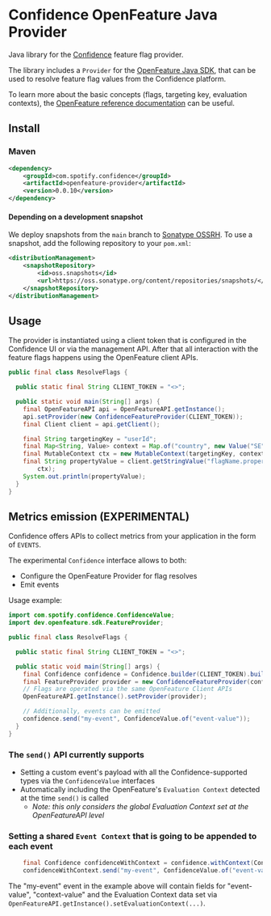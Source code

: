 # Confidence OpenFeature Java Provider

Java library for the [Confidence](https://confidence.spotify.com/) feature flag provider.

The library includes a `Provider` for
the [OpenFeature Java SDK](https://openfeature.dev/docs/tutorials/getting-started/java), that can be
used to resolve feature flag values from the Confidence platform.

To learn more about the basic concepts (flags, targeting key, evaluation contexts),
the [OpenFeature reference documentation](https://openfeature.dev/docs/reference/intro) can be
useful.

## Install

### Maven
 
<!-- x-release-please-start-version -->
```xml
<dependency>
    <groupId>com.spotify.confidence</groupId>
    <artifactId>openfeature-provider</artifactId>
    <version>0.0.10</version>
</dependency>
```
<!---x-release-please-end-->

#### Depending on a development snapshot
We deploy snapshots from the `main` branch to [Sonatype OSSRH](https://oss.sonatype.org/content/repositories/snapshots/com/spotify/confidence/openfeature-provider/).
To use a snapshot, add the following repository to your `pom.xml`:
```xml
<distributionManagement>
    <snapshotRepository>
        <id>oss.snapshots</id>
        <url>https://oss.sonatype.org/content/repositories/snapshots/</url>
    </snapshotRepository>
</distributionManagement>
```

## Usage

The provider is instantiated using a client token that is configured in the Confidence UI or via the
management API. After that all interaction with the feature flags happens using the OpenFeature client APIs. 

```java
public final class ResolveFlags {

  public static final String CLIENT_TOKEN = "<>";

  public static void main(String[] args) {
    final OpenFeatureAPI api = OpenFeatureAPI.getInstance();
    api.setProvider(new ConfidenceFeatureProvider(CLIENT_TOKEN));
    final Client client = api.getClient();

    final String targetingKey = "userId";
    final Map<String, Value> context = Map.of("country", new Value("SE"));
    final MutableContext ctx = new MutableContext(targetingKey, context);
    final String propertyValue = client.getStringValue("flagName.propertyName", "defaultValue",
        ctx);
    System.out.println(propertyValue);
  }
}
```

## Metrics emission (EXPERIMENTAL)

Confidence offers APIs to collect metrics from your application in the form of `EVENTS`.

The experimental `Confidence` interface allows to both:
- Configure the OpenFeature Provider for flag resolves
- Emit events

Usage example:

```java
import com.spotify.confidence.ConfidenceValue;
import dev.openfeature.sdk.FeatureProvider;

public final class ResolveFlags {

  public static final String CLIENT_TOKEN = "<>";

  public static void main(String[] args) {
    final Confidence confidence = Confidence.builder(CLIENT_TOKEN).build();
    final FeatureProvider provider = new ConfidenceFeatureProvider(confidence);
    // Flags are operated via the same OpenFeature Client APIs
    OpenFeatureAPI.getInstance().setProvider(provider);

    // Additionally, events can be emitted
    confidence.send("my-event", ConfidenceValue.of("event-value"));
  }
}
```
### The `send()` API currently supports
- Setting a custom event's payload with all the Confidence-supported types via the `ConfidenceValue` interfaces
- Automatically including the OpenFeature's `Evaluation Context` detected at the time `send()` is called
  - _Note: this only considers the global Evaluation Context set at the OpenFeatureAPI level_
### Setting a shared `Event Context` that is going to be appended to each event

```java
    final Confidence confidenceWithContext = confidence.withContext(ConfidenceValue.of("context-value"));
    confidenceWithContext.send("my-event", ConfidenceValue.of("event-value"));
```
The "my-event" event in the example above will contain fields for "event-value", "context-value" and the Evaluation Context data set via `OpenFeatureAPI.getInstance().setEvaluationContext(...)`.